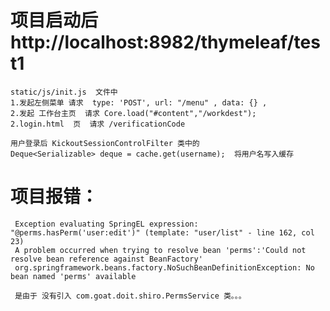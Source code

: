 #   项目启动后  http://localhost:8982/thymeleaf/test1
    static/js/init.js  文件中 
    1.发起左侧菜单 请求  type: 'POST', url: "/menu" , data: {} ,
    2.发起 工作台主页  请求 Core.load("#content","/workdest");
    2.login.html  页  请求 /verificationCode
    
    用户登录后 KickoutSessionControlFilter 类中的 
    Deque<Serializable> deque = cache.get(username);  将用户名写入缓存
    
# 项目报错：
     Exception evaluating SpringEL expression: "@perms.hasPerm('user:edit')" (template: "user/list" - line 162, col 23)
     A problem occurred when trying to resolve bean 'perms':'Could not resolve bean reference against BeanFactory'
     org.springframework.beans.factory.NoSuchBeanDefinitionException: No bean named 'perms' available
     
     是由于 没有引入 com.goat.doit.shiro.PermsService 类。。。
    